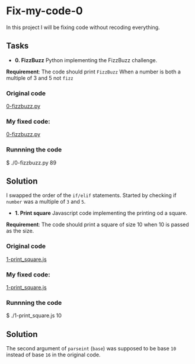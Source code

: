 # Fix-my-code-0
In this project I will be fixing code without recoding everything.

## Tasks
* **0. FizzBuzz**
Python implementing the FizzBuzz challenge.

**Requirement**: The code should print `FizzBuzz` When a number is both a multiple of 3 and 5 not `fizz`

### Original code
[0-fizzbuzz.py](https://github.com/holbertonschool/0x00-Fix_My_Code_Challenge/blob/master/0-fizzbuzz.py)

### My fixed code:
[0-fizzbuzz.py](./0-fizzbuzz.py)

### Runnning the code
$ ./0-fizzbuzz.py 89

## Solution
I swapped the order of the `if/elif` statements. Started by checking if `number` was a multiple of `3` and `5`.

* **1. Print square**
Javascript code implementing the printing od a square.

**Requirement**: The code should print a square of size 10 when 10 is passed as the size.

### Original code
[1-print_square.js](https://github.com/holbertonschool/0x00-Fix_My_Code_Challenge/blob/master/1-print_square.js)

### My fixed code:
[1-print_square.js](./1-print_square.js)

### Runnning the code
$ ./1-print_square.js 10

## Solution
The second argument of `parseint` (`base`) was supposed to be base `10` instead of base `16` in the original code.
